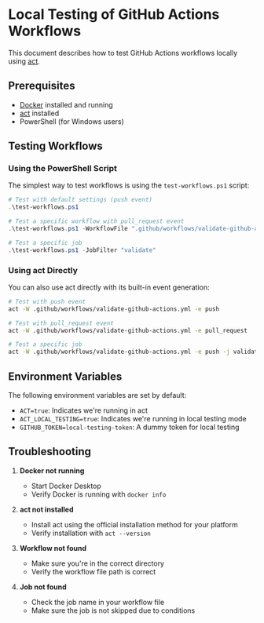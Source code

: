 # Local Testing of GitHub Actions Workflows

This document describes how to test GitHub Actions workflows locally using [act](https://github.com/nektos/act).

## Prerequisites

- [Docker](https://www.docker.com/products/docker-desktop) installed and running
- [act](https://github.com/nektos/act#installation) installed
- PowerShell (for Windows users)

## Testing Workflows

### Using the PowerShell Script

The simplest way to test workflows is using the `test-workflows.ps1` script:

```powershell
# Test with default settings (push event)
.\test-workflows.ps1

# Test a specific workflow with pull_request event
.\test-workflows.ps1 -WorkflowFile ".github/workflows/validate-github-actions.yml" -EventType "pull_request"

# Test a specific job
.\test-workflows.ps1 -JobFilter "validate"
```

### Using act Directly

You can also use act directly with its built-in event generation:

```bash
# Test with push event
act -W .github/workflows/validate-github-actions.yml -e push

# Test with pull_request event
act -W .github/workflows/validate-github-actions.yml -e pull_request

# Test a specific job
act -W .github/workflows/validate-github-actions.yml -e push -j validate
```

## Environment Variables

The following environment variables are set by default:

- `ACT=true`: Indicates we're running in act
- `ACT_LOCAL_TESTING=true`: Indicates we're running in local testing mode
- `GITHUB_TOKEN=local-testing-token`: A dummy token for local testing

## Troubleshooting

1. **Docker not running**

   - Start Docker Desktop
   - Verify Docker is running with `docker info`

1. **act not installed**

   - Install act using the official installation method for your platform
   - Verify installation with `act --version`

1. **Workflow not found**

   - Make sure you're in the correct directory
   - Verify the workflow file path is correct

1. **Job not found**

   - Check the job name in your workflow file
   - Make sure the job is not skipped due to conditions
